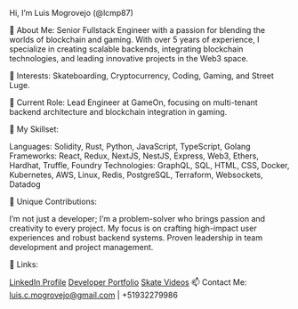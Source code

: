 Hi, I’m Luis Mogrovejo (@lcmp87)

🚀 About Me: Senior Fullstack Engineer with a passion for blending the worlds of blockchain and gaming. With over 5 years of experience, I specialize in creating scalable backends, integrating blockchain technologies, and leading innovative projects in the Web3 space.

👀 Interests: Skateboarding, Cryptocurrency, Coding, Gaming, and Street Luge.

💼 Current Role: Lead Engineer at GameOn, focusing on multi-tenant backend architecture and blockchain integration in gaming.

🔨 My Skillset:

Languages: Solidity, Rust, Python, JavaScript, TypeScript, Golang
Frameworks: React, Redux, NextJS, NestJS, Express, Web3, Ethers, Hardhat, Truffle, Foundry
Technologies: GraphQL, SQL, HTML, CSS, Docker, Kubernetes, AWS, Linux, Redis, PostgreSQL, Terraform, Websockets, Datadog

🌟 Unique Contributions:

I’m not just a developer; I’m a problem-solver who brings passion and creativity to every project. My focus is on crafting high-impact user experiences and robust backend systems.
Proven leadership in team development and project management.

🔗 Links:

[LinkedIn Profile](https://www.linkedin.com/in/luismogrovejo/)
[Developer Portfolio](https://www.itemslabs.com/)
[Skate Videos](https://www.facebook.com/DHMEDIAPERU)
📫 Contact Me: luis.c.mogrovejo@gmail.com | +51932279986
